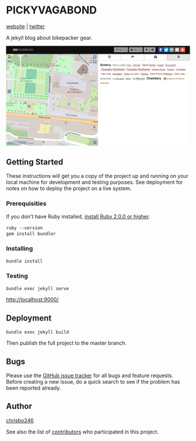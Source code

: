 # PICKYVAGABOND
[website](https://chrisbo246.github.io/pickyvagabond/) | [twitter](https://twitter.com/pickyvagabond)

A jekyll blog about bikepacker gear.

![PICKYVAGABOND](screenshot.png)

## Getting Started

These instructions will get you a copy of the project up and running on your local machine for development and testing purposes. See deployment for notes on how to deploy the project on a live system.

### Prerequisities

If you don't have Ruby installed, [install Ruby 2.0.0 or higher](https://www.ruby-lang.org/en/downloads/).

```
ruby --version
gem install bundler
```

### Installing

```
bundle install
```

### Testing

```
bundle exec jekyll serve
```

[http://localhost:9000/](http://localhost:9000/)

## Deployment

```
bundle exec jekyll build
```

Then publish the full project to the master branch.

<!--
## Contributing

Please read [CONTRIBUTING.md](CONTRIBUTING.md) for details on our code of conduct, and the process for submitting pull requests to us.
-->

## Bugs

Please use the [GitHub issue tracker](https://github.com/chrisbo246/pickyvagabond/issues) for all bugs and feature requests. Before creating a new issue, do a quick search to see if the problem has been reported already.

## Author

[chrisbo246](https://github.com/chrisbo246)

See also the list of [contributors](https://github.com/chrisbo246/pickyvagabond/contributors) who participated in this project.

<!--
## License

This project is licensed under the MIT License - see the [LICENSE.md](LICENSE.md) file for details
-->
